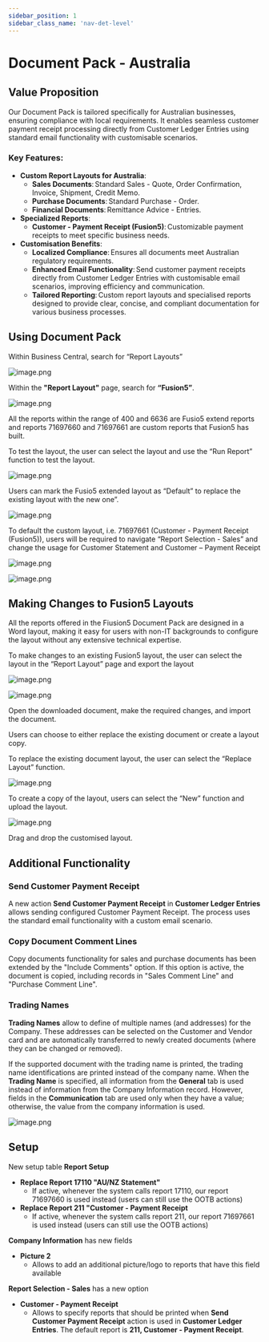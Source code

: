 ```yaml
---
sidebar_position: 1
sidebar_class_name: 'nav-det-level'
---
```


# Document Pack - Australia

## Value Proposition 

Our Document Pack is tailored specifically for Australian businesses, ensuring compliance with local requirements. It enables seamless customer payment receipt processing directly from Customer Ledger Entries using standard email functionality with customisable scenarios. 

### Key Features: 

- **Custom Report Layouts for Australia**: 
  - **Sales Documents**: Standard Sales - Quote, Order Confirmation, Invoice, Shipment, Credit Memo. 
  - **Purchase Documents**: Standard Purchase - Order. 
  - **Financial Documents**: Remittance Advice - Entries. 
- **Specialized Reports**: 
  - **Customer - Payment Receipt (Fusion5)**: Customizable payment receipts to meet specific business needs. 
- **Customisation Benefits**: 
  - **Localized Compliance**: Ensures all documents meet Australian regulatory requirements. 
  - **Enhanced Email Functionality**: Send customer payment receipts directly from Customer Ledger Entries with customisable email scenarios, improving efficiency and communication. 
  - **Tailored Reporting**: Custom report layouts and specialised reports designed to provide clear, concise, and compliant documentation for various business processes. 

## Using Document Pack 

Within Business Central, search for “Report Layouts” 

![image.png](./img/01-UsingDocumentPack.png)

Within the **"Report Layout"** page, search for **“Fusion5”**. 
 
![image.png](./img/02-UsingDocumentPack.png)

All the reports within the range of 400 and 6636 are Fusio5 extend reports and reports 71697660 and 71697661 are custom reports that Fusion5 has built. 

To test the layout, the user can select the layout and use the “Run Report” function to test the layout. 

![image.png](./img/04-UsingDocumentPack.png)

Users can mark the Fusio5 extended layout as “Default” to replace the existing layout with the new one”. 
 
![image.png](./img/05-UsingDocumentPack.png)

To default the custom layout, i.e. 71697661 (Customer - Payment Receipt (Fusion5)), users will be required to navigate “Report Selection - Sales” and change the usage for Customer Statement and Customer – Payment Receipt  

![image.png](./img/06-A-UsingDocumentPack.png)

![image.png](./img/06-B-UsingDocumentPack.png)

## Making Changes to Fusion5 Layouts

All the reports offered in the Fiusion5 Document Pack are designed in a Word layout, making it easy for users with non-IT backgrounds to configure the layout without any extensive technical expertise.

To make changes to an existing Fusion5 layout, the user can select the layout in the “Report Layout” page and export the layout 

![image.png](./img/01-A-MakeChanges.png)
 
![image.png](./img/01-B-MakeChanges.png)
 
Open the downloaded document, make the required changes, and import the document.

Users can choose to either replace the existing document or create a layout copy.

To replace the existing document layout, the user can select the “Replace Layout” function.

![image.png](./img/03-MakeChanges.png)

To create a copy of the layout, users can select the “New” function and upload the layout.

![image.png](./img/04-MakeChanges.png)
 
Drag and drop the customised layout.

## Additional Functionality

### Send Customer Payment Receipt

A new action **Send Customer Payment Receipt** in **Customer Ledger Entries** allows sending configured Customer Payment Receipt. The process uses the standard email functionality with a custom email scenario.

### Copy Document Comment Lines

Copy documents functionality for sales and purchase documents has been extended by the "Include Comments" option. If this option is active, the document is copied, including records in "Sales Comment Line" and "Purchase Comment Line".

### Trading Names

**Trading Names** allow to define of multiple names (and addresses) for the Company. These addresses can be selected on the Customer and Vendor card and are automatically transferred to newly created documents (where they can be changed or removed).

If the supported document with the trading name is printed, the trading name identifications are printed instead of the company name. When the **Trading Name** is specified, all information from the **General** tab is used instead of information from the Company Information record. However, fields in the **Communication** tab are used only when they have a value; otherwise, the value from the company information is used.

![image.png](./img/Trading-Names.png)

## Setup

New setup table **Report Setup**
- **Replace Report 17110 "AU/NZ Statement"**
  - If active, whenever the system calls report 17110, our report 71697660 is used instead (users can still use the OOTB actions)
- **Replace Report 211 "Customer - Payment Receipt**
  - If active, whenever the system calls report 211, our report 71697661 is used instead (users can still use the OOTB actions)

**Company Information** has new fields
- **Picture 2**
  - Allows to add an additional picture/logo to reports that have this field available

**Report Selection - Sales** has a new option
- **Customer - Payment Receipt**
  - Allows to specify reports that should be printed when **Send Customer Payment Receipt** action is used in **Customer Ledger Entries**. The default report is **211, Customer - Payment Receipt**.
